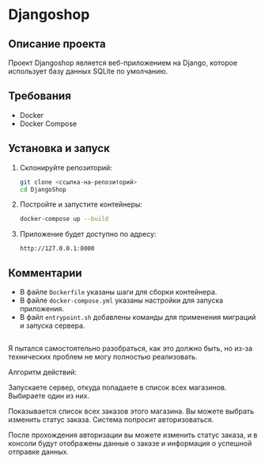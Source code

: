 # Djangoshop

## Описание проекта

Проект Djangoshop является веб-приложением на Django, которое использует базу данных SQLite по умолчанию.

## Требования

- Docker
- Docker Compose

## Установка и запуск

1. Склонируйте репозиторий:
    ```sh
    git clone <ссылка-на-репозиторий>
    cd DjangoShop
    ```

2. Постройте и запустите контейнеры:
    ```sh
    docker-compose up --build
    ```

3. Приложение будет доступно по адресу:
    ```
    http://127.0.0.1:8000
    ```

## Комментарии

- В файле `Dockerfile` указаны шаги для сборки контейнера.
- В файле `docker-compose.yml` указаны настройки для запуска приложения.
- В файл `entrypoint.sh` добавлены команды для применения миграций и запуска сервера.

##
Я пытался самостоятельно разобраться, как это должно быть, но из-за технических проблем не могу полностью реализовать.

Алгоритм действий:

Запускаете сервер, откуда попадаете в список всех магазинов. Выбираете один из них.

Показывается список всех заказов этого магазина. Вы можете выбрать изменить статус заказа. Система попросит авторизоваться.

После прохождения авторизации вы можете изменить статус заказа, и в консоли будут отображены данные о заказе и информация о успешной отправке данных.